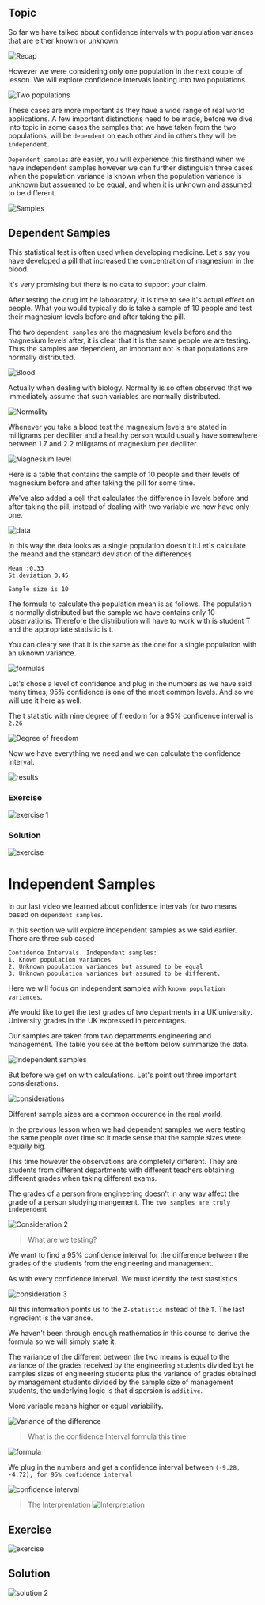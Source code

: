 ## Topic 

So far we have talked about confidence intervals with population variances that are either known or unknown.

![Recap](./imgs/recap.png)

However we were considering only one population in the next couple of lesson. We will explore confidence intervals looking into two populations.

![Two populations](./imgs/two_pop_ci.png)

These cases are more important as they have a wide range of real world applications. A few important distinctions need to be made, before we dive into topic in some cases the samples that we have taken from the two populations, will be `dependent` on each other and in others they will be `independent`.


`Dependent samples` are easier, you will experience this firsthand when we have independent samples however we can further distinguish three cases when the population variance is known when the population variance is unknown but assuemed to be equal, and when it is unknown and assumed to be different.

![Samples](./imgs/samples.png)


## Dependent Samples

This statistical test is often used when developing medicine. Let's say you have developed a pill that increased the concentration of magnesium in the blood.

It's very promising but there is no data to support your claim.

After testing the drug int he laboaratory, it is time to see it's actual effect on people. What you would typically do is take a sample of 10 people and test their magnesium levels before and after taking the pill.

The two `dependent samples` are the magnesium levels before and the magnesium levels after, it is clear that it is the same people we are testing. Thus the samples are dependent, an important not is that populations are normally distributed.

![Blood](./imgs/testing_blood_levels.png)

Actually when dealing with biology. Normality is so often observed that we immediately assume that such variables are normally distributed.

![Normality](./imgs/normality.png)

Whenever you take a blood test the magnesium levels are stated in milligrams per deciliter and a healthy person would usually have somewhere between 1.7 and 2.2 miligrams of magnesium per deciliter.

![Magnesium level](./imgs/magnesium_levels.png)

Here is a table that contains the sample of 10 people and their levels of magnesium before and after taking  the pill for some time.

We've also added a cell that calculates the difference in levels before and after taking the pill, instead of dealing with two variable we now have only one.

![data](./imgs/data.png)

In this way the data looks as a single population doesn't it.Let's calculate the meand and the standard deviation of the differences

```
Mean :0.33
St.deviation 0.45

Sample size is 10
```

The formula to calculate the population mean is as follows. The population is normally distributed but the sample we have contains only 10 observations. Therefore the distribution will have to work with is student T and the appropriate statistic is t.


You can cleary see that it is the same as the one for a single population with an uknown variance.

![formulas](./imgs/formulas.png)

Let's chose a level of confidence and plug in the numbers as we have said many times, 95% confidence is one of the most common levels. And so we will use it here as well.

The t statistic with nine degree of freedom for a 95% confidence interval is `2.26`

![Degree of freedom](./imgs/degree_%20of_feedom.png)

Now we have everything we need and we can calculate the confidence interval.

![results](./imgs/results.png)

### Exercise
![exercise 1](./imgs/exercise_1.png)


### Solution
![exercise](./imgs/solution_1.png)

# Independent Samples

In our last video we learned about confidence intervals for two means based on `dependent samples`. 

In this section we will explore independent samples as we said earlier. There are three sub cased 

```
Confidence Intervals. Independent samples:
1. Known population variances
2. Unknown population variances but assumed to be equal
3. Unknown population variances but assumed to be different.
```

Here we will focus on independent samples with `known population variances`.

We would like to get the test grades of two departments in a UK university. University grades in the UK expressed in percentages.

Our samples are taken from two departments engineering and management. The table you see at the bottom below summarize the data.

![Independent samples](./imgs/independent_samples.png)

But before we get on with calculations. Let's point out three important considerations.

![considerations](./imgs/considerations.png)

Different sample sizes are a common occurence in the real world.

In the previous lesson when we had dependent samples we were testing the same people over time so it made sense that the sample sizes were equally big.

This time however the observations are completely different. They are students from different departments with different teachers obtaining different grades when taking different exams. 

The grades of a person from engineering doesn't in any way affect the grade of a person studying mangement. The `two samples are truly independent`

![Consideration 2](./imgs/consideration_2.png)


> What are we testing?

We want to find a 95% confidence interval for the difference between the grades of the students from the engineering and management.


As with every confidence interval. We must identify the test stastistics

![consideration 3](./imgs/consideration_3.png)

All this information points us to the `Z-statistic` instead of the `T`. The last ingredient is the variance.

We haven't been through enough mathematics in this course to derive the formula so we will simply state it.

The variance of the different between the two means is equal to the variance of the grades received  by the engineering students divided byt he samples sizes of engineering students plus the variance of grades obtained by management students divided by the sample size of management students, the underlying logic is that dispersion is `additive`.

More variable means higher or equal variability.

![Variance of the difference](./imgs/variance%20of%20the%20difference.png)

> What is the confidence Interval formula this time

![formula](./imgs/formula.png)

We plug in the numbers and get a confidence interval between `(-9.28, -4.72), for 95% confidence interval`

![confidence interval](./imgs/confidence_interval.png)

> The Interprentation
![Interpretation](./imgs/interprentation.png)


## Exercise
![exercise](./imgs/exercise.png)

## Solution

![solution 2](./imgs/solution_2.png)
